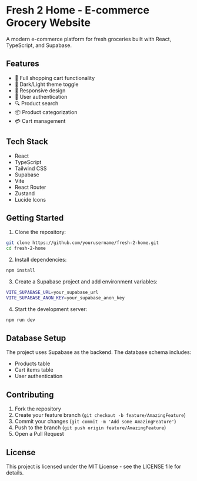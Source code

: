 # Fresh 2 Home - E-commerce Grocery Website

A modern e-commerce platform for fresh groceries built with React, TypeScript, and Supabase.

## Features

- 🛒 Full shopping cart functionality
- 🌙 Dark/Light theme toggle
- 📱 Responsive design
- 🔐 User authentication
- 🔍 Product search
- 📦 Product categorization
- 💳 Cart management

## Tech Stack

- React
- TypeScript
- Tailwind CSS
- Supabase
- Vite
- React Router
- Zustand
- Lucide Icons

## Getting Started

1. Clone the repository:
```bash
git clone https://github.com/yourusername/fresh-2-home.git
cd fresh-2-home
```

2. Install dependencies:
```bash
npm install
```

3. Create a Supabase project and add environment variables:
```bash
VITE_SUPABASE_URL=your_supabase_url
VITE_SUPABASE_ANON_KEY=your_supabase_anon_key
```

4. Start the development server:
```bash
npm run dev
```

## Database Setup

The project uses Supabase as the backend. The database schema includes:
- Products table
- Cart items table
- User authentication

## Contributing

1. Fork the repository
2. Create your feature branch (`git checkout -b feature/AmazingFeature`)
3. Commit your changes (`git commit -m 'Add some AmazingFeature'`)
4. Push to the branch (`git push origin feature/AmazingFeature`)
5. Open a Pull Request

## License

This project is licensed under the MIT License - see the LICENSE file for details.